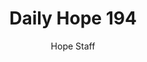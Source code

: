 ---
image: /assets/img/daily-hope-default-artwork.png
title: Daily Hope 194
number: 194
categories:
  - Daily Hope
author: Hope Staff
notes: Daily Hope 194
embed: >-
  <iframe style="border-radius:12px" src="https://open.spotify.com/embed/episode/0ifpPSYikYV0o2GzuZHQY4?utm_source=generator" width="100%" height="152" frameBorder="0" allowfullscreen="" allow="autoplay; clipboard-write; encrypted-media; fullscreen; picture-in-picture" loading="lazy"></iframe>
---
